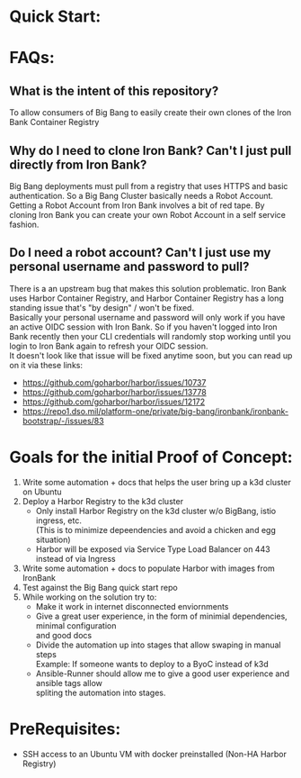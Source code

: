 # Quick Start: 


# FAQs:

## What is the intent of this repository?
To allow consumers of Big Bang to easily create their own clones of the Iron Bank Container Registry

## Why do I need to clone Iron Bank? Can't I just pull directly from Iron Bank? 
Big Bang deployments must pull from a registry that uses HTTPS and basic authentication. So a Big Bang Cluster basically needs a Robot Account. Getting a Robot Account from Iron Bank involves a bit of red tape. By cloning Iron Bank you can create your own Robot Account in a self service fashion. 

## Do I need a robot account? Can't I just use my personal username and password to pull?
There is a an upstream bug that makes this solution problematic. Iron Bank uses Harbor Container Registry, and Harbor Container Registry has a long standing issue that's "by design" / won't be fixed.         
Basically your personal username and password will only work if you have an active OIDC session with Iron Bank. So if you haven't logged into Iron Bank recently then your CLI credentials will randomly stop working until you login to Iron Bank again to refresh your OIDC session.       
It doesn't look like that issue will be fixed anytime soon, but you can read up on it via these links:       
* https://github.com/goharbor/harbor/issues/10737
* https://github.com/goharbor/harbor/issues/13778
* https://github.com/goharbor/harbor/issues/12172
* https://repo1.dso.mil/platform-one/private/big-bang/ironbank/ironbank-bootstrap/-/issues/83


# Goals for the initial Proof of Concept: 
1. Write some automation + docs that helps the user bring up a k3d cluster on Ubuntu
2. Deploy a Harbor Registry to the k3d cluster
   * Only install Harbor Registry on the k3d cluster w/o BigBang, istio ingress, etc.      
     (This is to minimize depeendencies and avoid a chicken and egg situation)       
   * Harbor will be exposed via Service Type Load Balancer on 443 instead of via Ingress
3. Write some automation + docs to populate Harbor with images from IronBank
4. Test against the Big Bang quick start repo
5. While working on the solution try to: 
   * Make it work in internet disconnected enviornments
   * Give a great user experience, in the form of minimial dependencies, minimal configuration      
     and good docs
   * Divide the automation up into stages that allow swaping in manual steps       
     Example: If someone wants to deploy to a ByoC instead of k3d        
   * Ansible-Runner should allow me to give a good user experience and ansible tags allow      
     spliting the automation into stages.     


# PreRequisites: 
* SSH access to an Ubuntu VM with docker preinstalled (Non-HA Harbor Registry)
